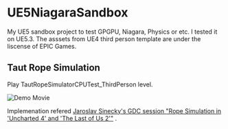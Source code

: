 # UE5NiagaraSandbox
My UE5 sandbox project to test GPGPU, Niagara, Physics or etc. 
I tested it on UE5.3.
The asssets from UE4 third person template are under the liscense of EPIC Games.

## Taut Rope Simulation
Play TautRopeSimulatorCPUTest_ThirdPerson level.

![Demo Movie](TautRopeSimulatorCPUThirdPerson.gif)

Implemenation refered [Jaroslav Sinecky's GDC session "Rope Simulation in 'Uncharted 4' and 'The Last of Us 2'"](https://www.gdcvault.com/play/1027351/Rope-Simulation-in-Uncharted-4) .
